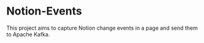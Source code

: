 # Notion-Events
This project aims to capture Notion change events in a page and send them to Apache Kafka.
